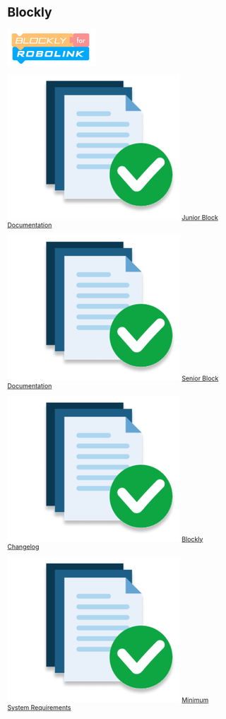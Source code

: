 <div className='docs_title'>
  <h1>Blockly</h1>
</div>

<div className='level2_main_image'>

  <img src="/img/CDM/new-Blockly-logo.png" width="200px"/>

</div>

<div className='column_3_images'>

<div className='level_image_column'>

  <!-- [![How to use Blockly](/img/CDM/what-is-icon.png)](/docs/CoDroneMini/Blockly/How-to-use-Blockly)
  [How to use Blockly](/docs/CoDroneMini/Blockly/How-to-use-Blockly) -->  

  <!-- [![Offline App Documentation](/img/CDM/app-docu-icon.png)](/docs/CoDroneMini/Blockly/Offline-App-Documentation)
  [Offline<br />App Documentation](/docs/CoDroneMini/Blockly/Offline-App-Documentation) -->

  [![Junior Block Documentation](/img/CDM/doc-app.png)](/docs/CoDroneMini/Blockly/Junior-Block-Documentation)
  [Junior Block<br />Documentation](/docs/CoDroneMini/Blockly/Junior-Block-Documentation)

  [![Senior Block Documentation](/img/CDM/doc-app.png)](/docs/CoDroneMini/Blockly/Senior-Block-Documentation)
  [Senior Block<br />Documentation](/docs/CoDroneMini/Blockly/Senior-Block-Documentation) 

  [![Blockly Changelog](/img/CDM/doc-app.png)](/docs/CoDroneMini/Blockly/Blockly-Changelog)
  [Blockly Changelog](/docs/CoDroneMini/Blockly/Blockly-Changelog)

  [![Minimum System Requirements](/img/CDM/doc-app.png)](/docs/CoDroneMini/Blockly/Minimum-System-Requirements)
  [Minimum System Requirements](/docs/CoDroneMini/Blockly/Minimum-System-Requirements)

</div>

</div>


<div id='blank'></div>

